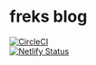 # freks blog

[![CircleCI](https://circleci.com/gh/shoji-k/freks-blog.svg?style=svg)](https://circleci.com/gh/shoji-k/freks-blog)  
[![Netlify Status](https://api.netlify.com/api/v1/badges/ec2d0f32-bce3-4395-b2e8-84e64f90267d/deploy-status)](https://app.netlify.com/sites/dazzling-newton-276a33/deploys)
